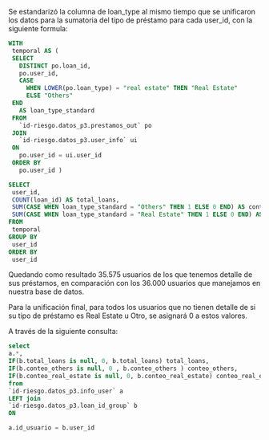 Se estandarizó la columna de loan_type al mismo tiempo que se unificaron los datos para la sumatoria del tipo de préstamo para cada user_id, con la siguiente formula:

 ```sql
 WITH
  temporal AS (
  SELECT
    DISTINCT po.loan_id,
    po.user_id,
    CASE
      WHEN LOWER(po.loan_type) = "real estate" THEN "Real Estate"
      ELSE "Others"
  END
    AS loan_type_standard
  FROM
    `id-riesgo.datos_p3.prestamos_out` po
  JOIN
    `id-riesgo.datos_p3.user_info` ui
  ON
    po.user_id = ui.user_id
  ORDER BY
    po.user_id )

SELECT
  user_id,
  COUNT(loan_id) AS total_loans,
  SUM(CASE WHEN loan_type_standard = "Others" THEN 1 ELSE 0 END) AS conteo_others,
  SUM(CASE WHEN loan_type_standard = "Real Estate" THEN 1 ELSE 0 END) AS conteo_real_estate
FROM
  temporal
GROUP BY
  user_id
ORDER BY
  user_id

```
Quedando como resultado 35.575 usuarios de los que tenemos detalle de sus préstamos, en comparación con los  36.000 usuarios que manejamos en nuestra base de datos.

Para la unificación final,  para todos los usuarios que no tienen detalle de si su tipo de préstamo es Real Estate u Otro, se asignará 0 a estos valores.

A través de la siguiente consulta:

```sql
select
a.*,
IF(b.total_loans is null, 0, b.total_loans) total_loans,
IF(b.conteo_others is null, 0 , b.conteo_others ) conteo_others,
IF(b.conteo_real_estate is null, 0, b.conteo_real_estate) conteo_real_estate
from
`id-riesgo.datos_p3.info_user` a
LEFT join
`id-riesgo.datos_p3.loan_id_group` b
ON

a.id_usuario = b.user_id
```
